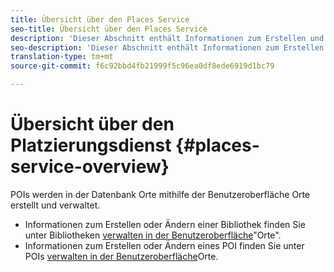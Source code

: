 ```yaml
---
title: Übersicht über den Places Service
seo-title: Übersicht über den Places Service
description: 'Dieser Abschnitt enthält Informationen zum Erstellen und Verwenden von POI (Points of Interest). '
seo-description: 'Dieser Abschnitt enthält Informationen zum Erstellen und Verwenden von POI (Points of Interest).  '
translation-type: tm+mt
source-git-commit: f6c92bbd4fb21999f5c96ea0df8ede6919d1bc79

---
```



# Übersicht über den Platzierungsdienst {#places-service-overview}

POIs werden in der Datenbank Orte mithilfe der Benutzeroberfläche Orte erstellt und verwaltet.

* Informationen zum Erstellen oder Ändern einer Bibliothek finden Sie unter Bibliotheken [verwalten in der Benutzeroberfläche](/help/poi-mgmt-ui/manage-libraries-in-the-places-ui.md)"Orte".
* Informationen zum Erstellen oder Ändern eines POI finden Sie unter POIs [verwalten in der Benutzeroberfläche](/help/poi-mgmt-ui/managing-pois-in-the-places-ui.md)Orte.
